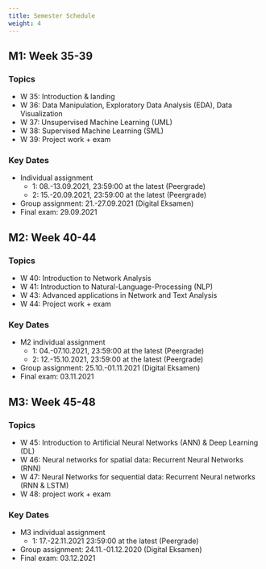 ```yaml
---
title: Semester Schedule
weight: 4
---
```


## M1: Week 35-39

### Topics

* W 35: Introduction & landing
* W 36: Data Manipulation, Exploratory Data Analysis (EDA), Data Visualization
* W 37: Unsupervised Machine Learning (UML)
* W 38: Supervised Machine Learning (SML)
* W 39: Project work + exam

   
### Key Dates

* Individual assignment 
   * 1: 08.-13.09.2021, 23:59:00 at the latest (Peergrade) 
   * 2: 15.-20.09.2021, 23:59:00 at the latest (Peergrade)
* Group assignment: 21.-27.09.2021 (Digital Eksamen)
* Final exam: 29.09.2021
  

## M2: Week 40-44

### Topics

* W 40: Introduction to Network Analysis
* W 41: Introduction to Natural-Language-Processing (NLP)
* W 43: Advanced applications in Network and Text Analysis
* W 44: Project work + exam
   
### Key Dates

* M2 individual assignment 
   * 1: 04.-07.10.2021, 23:59:00 at the latest (Peergrade)
   * 2: 12.-15.10.2021, 23:59:00 at the latest (Peergrade)
* Group assignment: 25.10.-01.11.2021 (Digital Eksamen)
* Final exam: 03.11.2021
  
## M3: Week 45-48

### Topics

* W 45: Introduction to Artificial Neural Networks (ANN) & Deep Learning (DL)
* W 46: Neural networks for spatial data: Recurrent Neural Networks (RNN)
* W 47: Neural Networks for sequential data: Recurrent Neural networks (RNN & LSTM)
* W 48: project work + exam

### Key Dates

* M3 individual assignment 
   * 1: 17.-22.11.2021 23:59:00 at the latest (Peergrade)
* Group assignment: 24.11.-01.12.2020 (Digital Eksamen)
* Final exam: 03.12.2021
  
